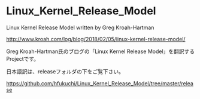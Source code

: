 # Linux_Kernel_Release_Model

Linux Kernel Release Model written by Greg Kroah-Hartman

http://www.kroah.com/log/blog/2018/02/05/linux-kernel-release-model/

Greg Kroah-Hartman氏のブログの「Linux Kernel Release Model」を翻訳するProjectです。

日本語訳は、releaseフォルダの下をご覧下さい。

https://github.com/hfukuchi/Linux_Kernel_Release_Model/tree/master/release
